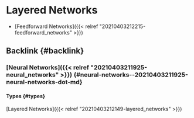 # Layered Networks


-   [Feedforward Networks]({{< relref "20210403212215-feedforward_networks" >}})


## Backlink {#backlink}


### [Neural Networks]({{< relref "20210403211925-neural_networks" >}}) {#neural-networks--20210403211925-neural-networks-dot-md}


#### Types {#types}

[Layered Networks]({{< relref "20210403212149-layered_networks" >}})
